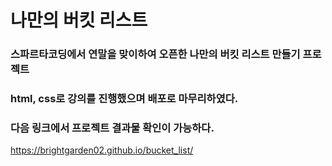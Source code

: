 # 나만의 버킷 리스트

### 스파르타코딩에서 연말을 맞이하여 오픈한 나만의 버킷 리스트 만들기 프로젝트

### html, css로 강의를 진행했으며 배포로 마무리하였다.

### 다음 링크에서 프로젝트 결과물 확인이 가능하다.
https://brightgarden02.github.io/bucket_list/
